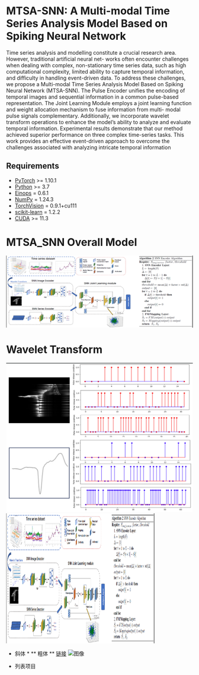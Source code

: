 # MTSA-SNN: A Multi-modal Time Series Analysis Model Based on Spiking Neural Network
Time series analysis and modelling constitute a
crucial research area. However, traditional artificial neural net-
works often encounter challenges when dealing with complex,
non-stationary time series data, such as high computational
complexity, limited ability to capture temporal information,
and difficulty in handling event-driven data. To address these
challenges, we propose a Multi-modal Time Series Analysis
Model Based on Spiking Neural Network (MTSA-SNN). The
Pulse Encoder unifies the encoding of temporal images and
sequential information in a common pulse-based representation.
The Joint Learning Module employs a joint learning function
and weight allocation mechanism to fuse information from multi-
modal pulse signals complementary. Additionally, we incorporate
wavelet transform operations to enhance the model’s ability to
analyze and evaluate temporal information. Experimental results
demonstrate that our method achieved superior performance on
three complex time-series tasks. This work provides an effective
event-driven approach to overcome the challenges associated with
analyzing intricate temporal information
## Requirements

- [PyTorch](https://pytorch.org/) >= 1.10.1
- [Python](https://www.python.org/) >= 3.7
- [Einops](https://github.com/arogozhnikov/einops) = 0.6.1
- [NumPy](https://numpy.org/) = 1.24.3
- [TorchVision](https://pytorch.org/vision/stable/transforms.html) = 0.9.1+cu111
- [scikit-learn](https://scikit-learn.org/stable/index.html) = 1.2.2
- [CUDA](https://developer.nvidia.com/cuda-toolkit) >= 11.3

# MTSA_SNN Overall Model
![MTSA_SNN Overall Model](https://github.com/Chenngzz/MTSA-SNN/blob/main/image/SNN_net.png)


# Wavelet Transform
![MTSA_SNN Overall Model](https://github.com/Chenngzz/MTSA-SNN/blob/main/image/Wavelet%20Transform.png)
<img src="https://github.com/Chenngzz/MTSA-SNN/blob/main/image/SNN_net.png" width="400" height="350">
* 斜体 *
** 粗体 **
[链接](http://www.example.com)
![图像](http://www.example.com/image.jpg)
- 列表项目
